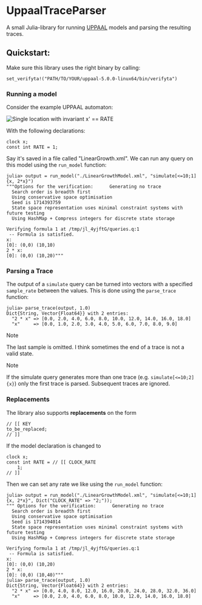 # UppaalTraceParser

A small Julia-library for running [UPPAAL](https://uppaal.org/) models and parsing the resulting traces.

## Quickstart:

Make sure this library uses the right binary by calling:

    set_verifyta!("PATH/TO/YOUR/uppaal-5.0.0-linux64/bin/verifyta")

### Running a model

Consider the example UPPAAL automaton:

![Single location with invariant x' == RATE](https://github.com/AsgerHB/UppaalTraceParser.jl/assets/11016262/e2a67eb2-a301-4866-9009-fe722080bbde)


With the following declarations:

    clock x;
    const int RATE = 1;

Say it's saved in a file called "LinearGrowth.xml". We can run any query on this model using the `run_model` function:

    julia> output = run_model("./LinearGrowthModel.xml", "simulate[<=10;1] {x, 2*x}")
    """Options for the verification:      Generating no trace
      Search order is breadth first
      Using conservative space optimisation
      Seed is 1714393759
      State space representation uses minimal constraint systems with future testing
      Using HashMap + Compress integers for discrete state storage
    
    Verifying formula 1 at /tmp/jl_4yjftG/queries.q:1
     -- Formula is satisfied.
    x:
    [0]: (0,0) (10,10)
    2 * x:
    [0]: (0,0) (10,20)"""


### Parsing a Trace

The output of a `simulate` query can be turned into vectors with a specified `sample_rate` between the values. 
This is done using the `parse_trace` function:

    julia> parse_trace(output, 1.0)
    Dict{String, Vector{Float64}} with 2 entries:
      "2 * x" => [0.0, 2.0, 4.0, 6.0, 8.0, 10.0, 12.0, 14.0, 16.0, 18.0]
      "x"     => [0.0, 1.0, 2.0, 3.0, 4.0, 5.0, 6.0, 7.0, 8.0, 9.0]

> [!NOTE]
> The last sample is omitted. I think sometimes the end of a trace is not a valid state.

> [!NOTE]
> If the simulate query generates more than one trace (e.g. `simulate[<=10;2] {x}`) only the first trace is parsed. Subsequent traces are ignored.

### Replacements
The library also supports **replacements** on the form 

    // [[ KEY
    to_be_replaced;
    // ]]

If the model declaration is changed to

    clock x;
    const int RATE = // [[ CLOCK_RATE
        1;
    // ]]

Then we can set any rate we like using the `run_model` function:

    julia> output = run_model("./LinearGrowthModel.xml", "simulate[<=10;1] {x, 2*x}", Dict("CLOCK_RATE" => "2;"));
    """ Options for the verification:      Generating no trace
      Search order is breadth first
      Using conservative space optimisation
      Seed is 1714394014
      State space representation uses minimal constraint systems with future testing
      Using HashMap + Compress integers for discrete state storage
    
    Verifying formula 1 at /tmp/jl_4yjftG/queries.q:1
     -- Formula is satisfied.
    x:
    [0]: (0,0) (10,20)
    2 * x:
    [0]: (0,0) (10,40)"""
    julia> parse_trace(output, 1.0)
    Dict{String, Vector{Float64}} with 2 entries:
      "2 * x" => [0.0, 4.0, 8.0, 12.0, 16.0, 20.0, 24.0, 28.0, 32.0, 36.0]
      "x"     => [0.0, 2.0, 4.0, 6.0, 8.0, 10.0, 12.0, 14.0, 16.0, 18.0]
